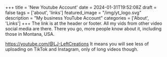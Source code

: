 +++
title = 'New Youtube Account'
date = 2024-01-31T19:52:08Z
draft = false
tags = ['about', 'links']
featured_image = "/img/yt_logo.svg"
description = "My business YouTube Account"
categories = ['About', 'Links']
+++
The link is at the header or footer.
All my vids from other video social media are there. There you go, more people know about it, including those in Montana, USA.

https://youtube.com/@LJ-LeftCreations
It means you will see less of uploading on TikTok and Instagram, only of long videos though.